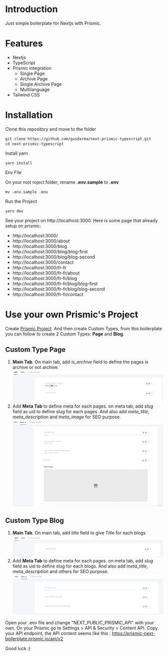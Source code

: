 # Introduction

Just simple boilerplate for Nextjs with Prismic.

# Features

- Nextjs
- TypeScript
- Prismic Integration
  - Single Page
  - Archive Page
  - Single Archive Page
  - Multilanguage
- Tailwind CSS

# Installation

Clone this repository and move to the folder

```
git clone https://github.com/gusdarma/next-prismic-typescript.git
cd next-prismic-typescript
```

Install yarn

```
yarn install
```

Env File

On your root roject folder, rename **.env.sample** to **.env**

```
mv .env.sample .env
```

Run the Project

```
yarn dev
```

See your project on http://localhost:3000. Here is some page that already setup on prismic:

- http://localhost:3000/
- http://localhost:3000/about
- http://localhost:3000/blog
- http://localhost:3000/blog/blog-first
- http://localhost:3000/blog/blog-second
- http://localhost:3000/contact
- http://localhost:3000/fr-fr
- http://localhost:3000/fr-fr/about
- http://localhost:3000/fr-fr/blog
- http://localhost:3000/fr-fr/blog/blog-first
- http://localhost:3000/fr-fr/blog/blog-second
- http://localhost:3000/fr-fr/contact

# Use your own Prismic's Project

Create [Prismic Project](https://prismic.io/). And then create Custom Types, from this boilerplate you can follow to create 2 Custom Types: **Page** and **Blog**.

## Custom Type Page

1. **Main Tab**. On main tab, add _is_archive_ field to define the pages is archive or not archive.
   ![Prismic - Custom types Pages](/public/readme/page-main.png)
2. Add **Meta Tab** to define meta for each pages. on meta tab, add _slug_ field as uid to define slug for each pages. And also add _meta_title_, _meta_description_ and _meta_image_ for SEO purpose.
   ![Prismic - Custom types Blogs](/public/readme/page-meta.png)

## Custom Type Blog

1. **Main Tab**. On main tab, add _title_ field to give Title for each blogs.
   ![Prismic - Custom types Pages](/public/readme/blog-main.png)
2. Add **Meta Tab** to define meta for each pages. on meta tab, add _slug_ field as uid to define slug for each blogs. And also add _meta_title_, _meta_description_ and others for SEO purpose.
   ![Prismic - Custom types Blogs](/public/readme/blog-meta.png)

Open your .env file and change "NEXT_PUBLIC_PRISMIC_API" with your own. On your Prismic go to Settings > API & Security > Content API. Copy your API endpoint, the API content seems like this : https://prismic-next-boilerplate.prismic.io/api/v2

Good luck :)

